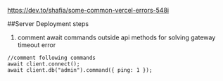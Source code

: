 https://dev.to/shafia/some-common-vercel-errors-548i

##Server Deployment steps
1. comment await commands outside api methods for solving gateway timeout error
```
//comment following commands
await client.connect();
await client.db("admin").command({ ping: 1 });
```
